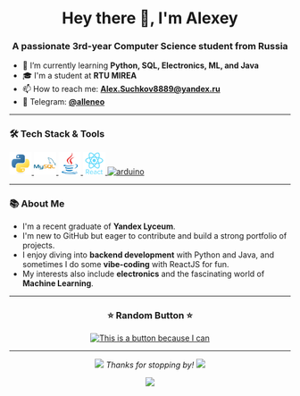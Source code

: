 <h1 align="center">Hey there 👋, I'm Alexey</h1>
<h3 align="center">A passionate 3rd-year Computer Science student from Russia</h3>

- 🌱 I’m currently learning **Python, SQL, Electronics, ML, and Java**
- 🎓 I'm a student at **RTU MIREA**
- 📫 How to reach me: **Alex.Suchkov8889@yandex.ru**
- 📱 Telegram: [**@alleneo**](https://t.me/alleneo)

---

### 🛠️ Tech Stack & Tools

<p align="left">
<!-- Python -->
<a href="https://www.python.org" target="_blank" rel="noreferrer"> <img src="https://raw.githubusercontent.com/devicons/devicon/master/icons/python/python-original.svg" alt="python" width="40" height="40"/> </a>
<!-- SQL -->
<a href="https://www.mysql.com/" target="_blank" rel="noreferrer"> <img src="https://raw.githubusercontent.com/devicons/devicon/master/icons/mysql/mysql-original-wordmark.svg" alt="mysql" width="40" height="40"/> </a>
<!-- Java -->
<a href="https://www.java.com" target="_blank" rel="noreferrer"> <img src="https://raw.githubusercontent.com/devicons/devicon/master/icons/java/java-original.svg" alt="java" width="40" height="40"/> </a>
<!-- React -->
<a href="https://reactjs.org/" target="_blank" rel="noreferrer"> <img src="https://raw.githubusercontent.com/devicons/devicon/master/icons/react/react-original-wordmark.svg" alt="react" width="40" height="40"/> </a>
<!-- Arduino -->
<a href="https://www.arduino.cc/" target="_blank" rel="noreferrer"> <img src="https://cdn.worldvectorlogo.com/logos/arduino-1.svg" alt="arduino" width="40" height="40"/> </a>
</p>

---

### 📚 About Me

*   I'm a recent graduate of **Yandex Lyceum**.
*   I'm new to GitHub but eager to contribute and build a strong portfolio of projects.
*   I enjoy diving into **backend development** with Python and Java, and sometimes I do some **vibe-coding** with ReactJS for fun.
*   My interests also include **electronics** and the fascinating world of **Machine Learning**.

---

<div align="center">
  
### ⭐ Random Button ⭐
  
[![This is a button because I can](https://img.shields.io/badge/This_is_a_button-because_I_can-%23FF6F61?style=for-the-badge&logo=github&logoColor=white)](https://github.com/AN-Suchkov)
  
</div>

---

<p align="center">
  <img src="https://media.giphy.com/media/VgCDAzcKvsR6OM0uWg/giphy.gif" width="50"> 
  <i>Thanks for stopping by!</i> 
  <img src="https://media.giphy.com/media/KzM1lAfKjCifq/giphy.gif" width="50">
</p>

<p align="center">
  <img src="[https://your-photo-url-here.jpg](https://www.google.com/url?sa=i&url=https%3A%2F%2Fru.wikipedia.org%2Fwiki%2F%25D0%25AD%25D1%2582%25D0%25BE_%25D0%25BD%25D0%25B5%25D0%25BC%25D0%25BD%25D0%25BE%25D0%25B3%25D0%25BE%2C_%25D0%25BD%25D0%25BE_%25D1%258D%25D1%2582%25D0%25BE_%25D1%2587%25D0%25B5%25D1%2581%25D1%2582%25D0%25BD%25D0%25B0%25D1%258F_%25D1%2580%25D0%25B0%25D0%25B1%25D0%25BE%25D1%2582%25D0%25B0&psig=AOvVaw3ihzC8CIYyE-pvlVB96AN1&ust=1756586608904000&source=images&cd=vfe&opi=89978449&ved=0CBUQjRxqFwoTCLiT2ZjxsI8DFQAAAAAdAAAAABA4)" width="400px">
</p>
